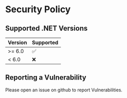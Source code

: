 # Security Policy

## Supported .NET Versions

| Version  | Supported          |
| -------- | ------------------ |
| >= 6.0   | :white_check_mark: |
| <  6.0   | :x:                |

## Reporting a Vulnerability

Please open an issue on github to report Vulnerabilities.
